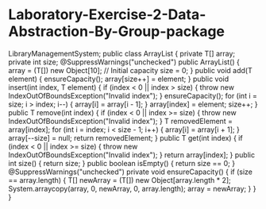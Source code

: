 # Laboratory-Exercise-2-Data-Abstraction-By-Group-package 

LibraryManagementSystem;
public class ArrayList<T> {
   private T[] array;
   private int size;
   @SuppressWarnings("unchecked")
   public ArrayList() {
       array = (T[]) new Object[10];  // Initial capacity
       size = 0;
   }
   public void add(T element) {
       ensureCapacity();
       array[size++] = element;
   }
   public void insert(int index, T element) {
       if (index < 0 || index > size) {
           throw new IndexOutOfBoundsException("Invalid index");
       }
       ensureCapacity();
       for (int i = size; i > index; i--) {
           array[i] = array[i - 1];
       }
       array[index] = element;
       size++;
   }
   public T remove(int index) {
       if (index < 0 || index >= size) {
           throw new IndexOutOfBoundsException("Invalid index");
       }
       T removedElement = array[index];
       for (int i = index; i < size - 1; i++) {
           array[i] = array[i + 1];
       }
       array[--size] = null;
       return removedElement;
   }
   public T get(int index) {
       if (index < 0 || index >= size) {
           throw new IndexOutOfBoundsException("Invalid index");
       }
       return array[index];
   }
   public int size() {
       return size;
   }
   public boolean isEmpty() {
       return size == 0;
   }
   @SuppressWarnings("unchecked")
   private void ensureCapacity() {
       if (size == array.length) {
           T[] newArray = (T[]) new Object[array.length * 2];
           System.arraycopy(array, 0, newArray, 0, array.length);
           array = newArray;
       }
   }
}
